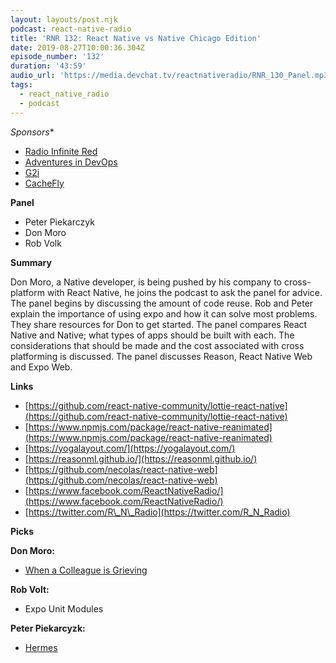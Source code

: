 ```yaml
---
layout: layouts/post.njk
podcast: react-native-radio
title: 'RNR 132: React Native vs Native Chicago Edition'
date: 2019-08-27T10:00:36.304Z
episode_number: '132'
duration: '43:59'
audio_url: 'https://media.devchat.tv/reactnativeradio/RNR_130_Panel.mp3'
tags:
  - react_native_radio
  - podcast
---
```

*Sponsors**

- [Radio Infinite Red](http://radio.infinite.red/)
- [Adventures in DevOps](https://devchat.tv/adventures-in-devops/)
- [G2i](https://www.g2i.co/?utm_source=React_Native_Radio&amp;utm_medium=Podcast)
- [CacheFly](https://www.cachefly.com/)

**Panel**

- Peter Piekarczyk
- Don Moro
- Rob Volk

**Summary**

Don Moro, a Native developer, is being pushed by his company to cross-platform with React Native, he joins the podcast to ask the panel for advice. The panel begins by discussing the amount of code reuse. Rob and Peter explain the importance of using expo and how it can solve most problems. They share resources for Don to get started. The panel compares React Native and Native; what types of apps should be built with each. The considerations that should be made and the cost associated with cross platforming is discussed. The panel discusses Reason, React Native Web and Expo Web.

**Links**

- [https://github.com/react-native-community/lottie-react-native](https://github.com/react-native-community/lottie-react-native)
- [https://www.npmjs.com/package/react-native-reanimated](https://www.npmjs.com/package/react-native-reanimated)
- [https://yogalayout.com/](https://yogalayout.com/)
- [https://reasonml.github.io/](https://reasonml.github.io/)
- [https://github.com/necolas/react-native-web](https://github.com/necolas/react-native-web)
- [https://www.facebook.com/ReactNativeRadio/](https://www.facebook.com/ReactNativeRadio/)
- [https://twitter.com/R\_N\_Radio](https://twitter.com/R_N_Radio)

**Picks**

**Don Moro:**

- [When a Colleague is Grieving](https://hbr.org/2019/07/when-a-colleague-is-grieving)

**Rob Volt:**

- Expo Unit Modules

**Peter Piekarcyzk:**

- [Hermes](https://facebook.github.io/react-native/blog/2019/07/17/hermes)
